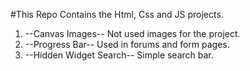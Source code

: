 #This Repo Contains the Html, Css and JS projects.

1) --Canvas Images-- Not used images for the project.
2) --Progress Bar-- Used in forums and form pages.
3) --Hidden Widget Search-- Simple search bar.